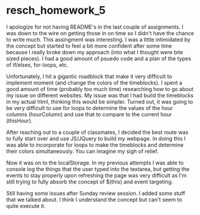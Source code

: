 # resch_homework_5

I apologize for not having README's in the last couple of assignments. I was down to the wire on getting those in on time so I didn't have the chance to write much. 
This assingment was interesting. I was a little intimidated by the concept but started to feel a bit more confident after some time because I really broke down my approach (into what I thought were bite sized pieces). I had a good amount of psuedo code and a plan of the types of if/elses, for-loops, etc. 

Unfortunately, I hit a gigantic roadblock that make it very difficult to implement moment (and change the colors of the timeblocks). I spent a good amount of time (probably too much time) researching how to go about my issue on different websites. My issue was that I had build the timeblocks in my actual html, thinking this would be simpler. Turned out, it was going to be very difficult to use for loops to determine the values of the hour columns (hourColumn) and use that to compare to the current hour (thisHour).

After reaching out to a couple of classmates, I decided the best route was to fully start over and use JS/JQuery to build my webpage. In doing this I was able to incorporate for loops to make the timeblocks and determine their colors simultaneously. You can imagine my sigh of relief. 

Now it was on to the localStorage. In my previous attempts I was able to console log the things that the user typed into the textarea, but getting the events to stay properly upon refreshing the page was very difficult as I'm still trying to fully absorb the concept of $(this) and event targeting. 

Still having some issues after Sunday review session. I added some stuff that we talked about. I think I understand the concept but can't seem to quite execute it.
